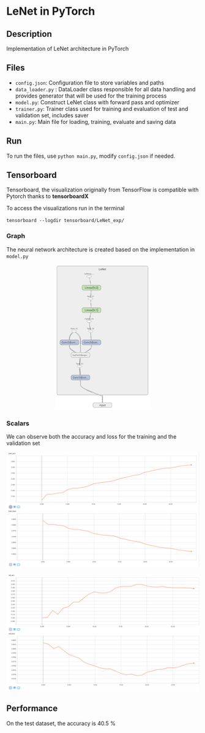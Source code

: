# LeNet in PyTorch

## Description
Implementation of LeNet architecture in PyTorch

## Files
* `config.json`: Configuration file to store variables and paths
* `data_loader.py` : DataLoader class responsible for all data handling and provides generator that will be used for the training process
* `model.py`: Construct LeNet class with forward pass and optimizer 
* `trainer.py`: Trainer class used for training and evaluation of test and validation set, includes saver
* `main.py`: Main file for loading, training, evaluate and saving data

## Run 
To run the files, use `python main.py`, modify `config.json` if needed.

## Tensorboard
Tensorboard, the visualization originally from TensorFlow is compatible with
Pytorch thanks to **tensorboardX**

To access the visualizations run in the terminal

`tensorboard --logdir tensorboard/LeNet_exp/`

### Graph
The neural network architecture is created based on the implementation in `model.py`

<p align="center">
  <img src="images/tensorboard_graph.PNG" width=50% height=50%>
</p>

### Scalars
We can observe both the accuracy and loss for the training and the validation set 

<p align="center">
  <img src="images/tensorboard_scalar_train.PNG" style="width: 50%, height: 50%">
</p>

<p align="center">
  <img src="images/tensorboard_scalar_valid.PNG" style="width: 50%, height: 50%">
</p>

## Performance
On the test dataset, the accuracy is 40.5 % 